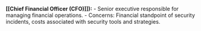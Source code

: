 **[[Chief Financial Officer (CFO)]]):**
     - Senior executive responsible for managing financial operations.
     - Concerns: Financial standpoint of security incidents, costs associated with security tools and strategies.